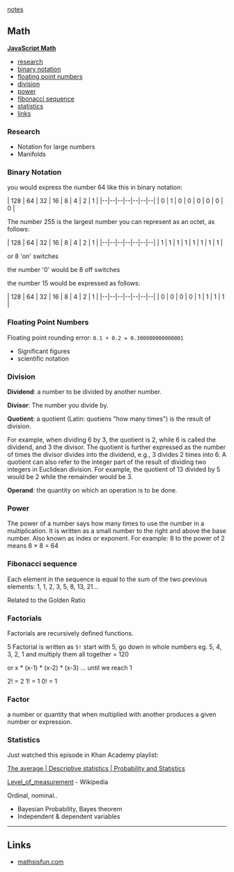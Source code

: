 [notes](notes.md)

## Math

**[JavaScript Math](javascript/math.md)**

- [research](#research)
- [binary notation](#binary-notation)
- [floating point numbers](#floating-point0numbers)
- [division](#division)
- [power](#power)
- [fibonacci sequence](#fibonacci-sequence)
- [statistics](#statistics)
- [links](#links)

### Research
- Notation for large numbers
- Manifolds

### Binary Notation

you would express the number 64 like this in binary notation:

| 128 | 64 | 32  | 16 | 8 | 4 | 2 | 1 |
|--|--|--|--|--|--|--|
| 0   | 1 | 0 | 0  | 0 | 0 | 0 | 0 |



The number 255 is the largest number you can represent as an octet, as follows:

| 128 | 64 | 32  | 16 | 8 | 4 | 2 | 1 |
|--|--|--|--|--|--|--|
| 1   | 1 | 1 | 1  | 1 | 1 | 1 | 1 |

or 8 'on' switches

the number '0' would be 8 off switches

the number 15 would be expressed as follows:

| 128 | 64 | 32  | 16 | 8 | 4 | 2 | 1 |
|--|--|--|--|--|--|--|
| 0   | 0 | 0 | 0  | 1 | 1 | 1 | 1 |

### Floating Point Numbers

Floating point rounding error: `0.1 + 0.2 = 0.300000000000001`

- Significant figures
- scientific notation

### Division
**Dividend**: a number to be divided by another number.

**Divisor**: The number you divide by.

**Quotient**: a quotient (Latin: quotiens "how many times") is the result of division.

For example, when dividing 6 by 3, the quotient is 2, while 6 is called the dividend, and 3 the divisor. The quotient is further expressed as the number of times the divisor divides into the dividend, e.g., 3 divides 2 times into 6. A quotient can also refer to the integer part of the result of dividing two integers in Euclidean division. For example, the quotient of 13 divided by 5 would be 2 while the remainder would be 3.

**Operand**: the quantity on which an operation is to be done.

### Power
The power of a number says how many times to use the number in a multiplication. It is written as a small number to the right and above the base number. Also known as index or exponent.
For example: 8 to the power of 2 means 8 × 8 = 64

### Fibonacci sequence

Each element in the sequence is equal to the sum of the two previous elements: 1, 1, 2, 3, 5, 8, 13, 21...

Related to the Golden Ratio


### Factorials
Factorials are recursively defined functions.

5 Factorial is written as `5!`
start with 5, go down in whole numbers eg. 5, 4, 3, 2, 1 and multiply them all together  = 120

or x * (x-1) * (x-2) * (x-3) ... until we reach 1

2! = 2
1! = 1
0! = 1


### Factor
a number or quantity that when multiplied with another produces a given number or expression.

### Statistics
Just watched this episode in Khan Academy playlist:

[The average | Descriptive statistics | Probability and Statistics](https://www.youtube.com/watch?v=uhxtUt_-GyM&list=PL1328115D3D8A2566)

[Level_of_measurement](https://en.wikipedia.org/wiki/Level_of_measurement) - Wikipedia

Ordinal, nominal..

- Bayesian Probability, Bayes theorem
- Independent & dependent variables

---

## Links
- [mathsisfun.com](www.mathsisfun.com)

